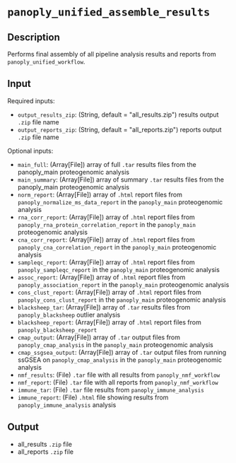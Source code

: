 # ```panoply_unified_assemble_results```

## Description
Performs final assembly of all pipeline analysis results and reports from `panoply_unified_workflow`. 

## Input

Required inputs: 
* ```output_results_zip```: (String, default = "all_results.zip") results output `.zip` file name 
* ```output_reports_zip```: (String, default = "all_reports.zip") reports output `.zip` file name

Optional inputs:
* ```main_full```: (Array[File]) array of full `.tar` results files from the panoply_main proteogenomic analysis 
* ```main_summary```: (Array[File]) array of summary `.tar` results files from the panoply_main proteogenomic analysis
* ```norm_report```: (Array[File]) array of `.html` report files from `panoply_normalize_ms_data_report` in the `panoply_main` proteogenomic analysis
* ```rna_corr_report```: (Array[File]) array of `.html` report files from `panoply_rna_protein_correlation_report` in the `panoply_main` proteogenomic analysis
* ```cna_corr_report```: (Array[File]) array of `.html` report files from `panoply_cna_correlation_report` in the `panoply_main` proteogenomic analysis
* ```sampleqc_report```: (Array[File]) array of `.html` report files from `panoply_sampleqc_report` in the `panoply_main` proteogenomic analysis
* ```assoc_report```: (Array[File]) array of `.html` report files from `panoply_association_report` in the `panoply_main` proteogenomic analysis
* ```cons_clust_report```: (Array[File]) array of `.html` report files from `panoply_cons_clust_report` in the `panoply_main` proteogenomic analysis
* ```blacksheep_tar```: (Array[File]) array of `.tar` results files from `panoply_blacksheep` outlier analysis
* ```blacksheep_report```: (Array[File]) array of `.html` report files from `panoply_blacksheep_report` 
* ```cmap_output```: (Array[File]) array of `.tar` output files from `panoply_cmap_analysis` in the `panoply_main` proteogenomic analysis
* ```cmap_ssgsea_output```: (Array[File]) array of `.tar` output files from running ssGSEA on `panoply_cmap_analysis` in the `panoply_main` proteogenomic analysis
* ```nmf_results```: (File) `.tar` file with all results from `panoply_nmf_workflow`
* ```nmf_report```: (File) `.tar` file with all reports from `panoply_nmf_workflow`
* ```immune_tar```: (File) `.tar` file results from `panoply_immune_analysis`
* ```immune_report```: (File) `.html` file showing results from `panoply_immune_analysis` analysis

## Output

* all_results `.zip` file
* all_reports `.zip` file